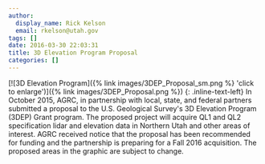 ```yaml
---
author:
  display_name: Rick Kelson
  email: rkelson@utah.gov
tags: []
date: 2016-03-30 22:03:31
title: 3D Elevation Program Proposal
categories: []
---
```


[![3D Elevation Program]({% link images/3DEP_Proposal_sm.png %} 'click to enlarge')]({% link images/3DEP_Proposal.png %})
{: .inline-text-left}
In October 2015, AGRC, in partnership with local, state, and federal partners submitted a proposal to the U.S. Geological Survey's 3D Elevation Program (3DEP) Grant program. The proposed project will acquire QL1 and QL2 specification lidar and elevation data in Northern Utah and other areas of interest. AGRC received notice that the proposal has been recommended for funding and the partnership is preparing for a Fall 2016 acquisition. The proposed areas in the graphic are subject to change.
